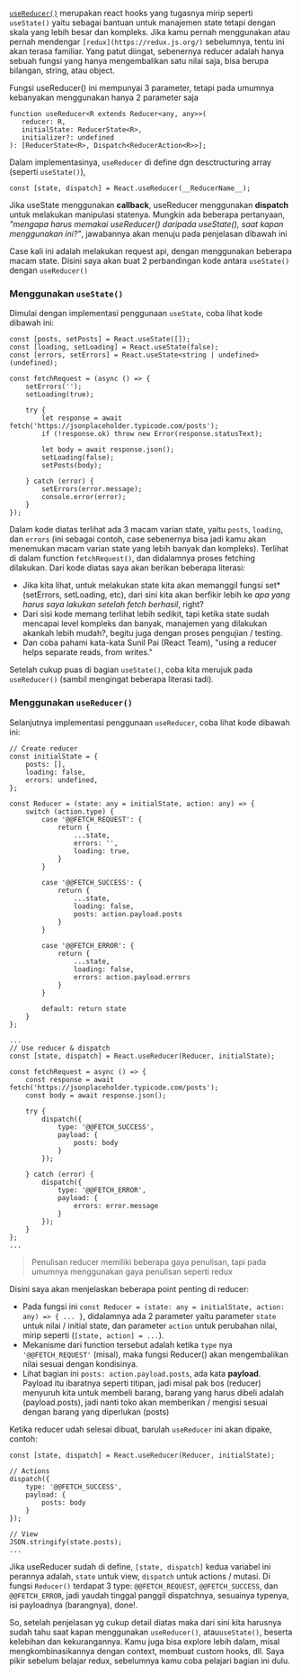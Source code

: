 [`useReducer()`](https://reactjs.org/docs/hooks-reference.html#usereducer) merupakan react hooks yang tugasnya mirip seperti `useState()` yaitu sebagai bantuan untuk manajemen state tetapi dengan skala yang lebih besar dan kompleks. Jika kamu pernah menggunakan atau pernah mendengar `[redux](https://redux.js.org/)` sebelumnya, tentu ini akan terasa familiar. Yang patut diingat, sebenernya reducer adalah hanya sebuah fungsi yang hanya mengembalikan satu nilai saja, bisa berupa bilangan, string, atau object.
 
Fungsi useReducer() ini mempunyai 3 parameter, tetapi pada umumnya kebanyakan menggunakan hanya 2 parameter saja 
 ```tsx
 function useReducer<R extends Reducer<any, any>>(
    reducer: R,
    initialState: ReducerState<R>,
    initializer?: undefined
): [ReducerState<R>, Dispatch<ReducerAction<R>>];
```

Dalam implementasinya, `useReducer` di define dgn desctructuring array (seperti `useState()`), 
 
 ```tsx
const [state, dispatch] = React.useReducer(__ReducerName__);
 ```

Jika useState menggunakan **callback**, useReducer menggunakan **dispatch** untuk melakukan manipulasi statenya. Mungkin ada beberapa pertanyaan, *"mengapa harus memakai useReducer() daripada useState(), saat kapan menggunakan ini?"*, jawabannya akan menuju pada penjelasan dibawah ini

Case kali ini adalah melakukan request api, dengan menggunakan beberapa macam state. Disini saya akan buat 2 perbandingan kode antara `useState()` dengan `useReducer()`

### Menggunakan `useState()`
Dimulai dengan implementasi penggunaan `useState`, coba lihat kode dibawah ini:

```tsx
const [posts, setPosts] = React.useState([]);
const [loading, setLoading] = React.useState(false);
const [errors, setErrors] = React.useState<string | undefined>(undefined);

const fetchRequest = (async () => {
    setErrors('');
    setLoading(true);

    try {
        let response = await fetch('https://jsonplaceholder.typicode.com/posts');
        if (!response.ok) throw new Error(response.statusText);

        let body = await response.json();
        setLoading(false);
        setPosts(body);

    } catch (error) {
        setErrors(error.message);
        console.error(error);
    }
});
```

Dalam kode diatas terlihat ada 3 macam varian state, yaitu `posts`, `loading`, dan `errors` (ini sebagai contoh, case sebenernya bisa jadi kamu akan menemukan macam varian state yang lebih banyak dan kompleks). Terlihat di dalam function `fetchRequest()`, dan didalamnya proses fetching dilakukan. Dari kode diatas saya akan berikan beberapa literasi:

- Jika kita lihat, untuk melakukan state kita akan memanggil fungsi set* (setErrors, setLoading, etc), dari sini kita akan berfikir lebih ke *apa yang harus saya lakukan setelah fetch berhasil*, right?
- Dari sisi kode memang terlihat lebih sedikit, tapi ketika state sudah mencapai level kompleks dan banyak, manajemen yang dilakukan akankah lebih mudah?, begitu juga dengan proses pengujian / testing.
- Dan coba pahami kata-kata Sunil Pai (React Team), "using a reducer helps separate reads, from writes."

Setelah cukup puas di bagian `useState()`, coba kita merujuk pada `useReducer()` (sambil mengingat beberapa literasi tadi).

### Menggunakan `useReducer()`
Selanjutnya implementasi penggunaan `useReducer`, coba lihat kode dibawah ini:

```tsx
// Create reducer
const initialState = {
    posts: [],
    loading: false,
    errors: undefined,
};

const Reducer = (state: any = initialState, action: any) => {
    switch (action.type) {
        case '@@FETCH_REQUEST': {
            return {
                ...state,
                errors: '',
                loading: true,
            }
        }

        case '@@FETCH_SUCCESS': {
            return {
                ...state,
                loading: false,
                posts: action.payload.posts
            }
        }

        case '@@FETCH_ERROR': {
            return {
                ...state,
                loading: false,
                errors: action.payload.errors
            }
        }

        default: return state
    }
};

...
// Use reducer & dispatch
const [state, dispatch] = React.useReducer(Reducer, initialState);

const fetchRequest = async () => {
    const response = await fetch('https://jsonplaceholder.typicode.com/posts');
    const body = await response.json();

    try {
        dispatch({
            type: '@@FETCH_SUCCESS',
            payload: {
                posts: body
            }
        });

    } catch (error) {
        dispatch({
            type: '@@FETCH_ERROR',
            payload: {
                errors: error.message
            }
        });
    }
};
...
```

> Penulisan reducer memiliki beberapa gaya penulisan, tapi pada umumnya menggunakan gaya penulisan seperti redux 

Disini saya akan menjelaskan beberapa point penting di reducer:

- Pada fungsi ini `const Reducer = (state: any = initialState, action: any) => { ... }`, didalamnya ada 2 parameter yaitu parameter `state` untuk nilai / initial state, dan parameter `action` untuk perubahan nilai, mirip seperti (`[state, action] = ...`). 
- Mekanisme dari function tersebut adalah ketika `type` nya `'@@FETCH_REQUEST'` (misal), maka fungsi Reducer() akan mengembalikan nilai sesuai dengan kondisinya. 
- Lihat bagian ini `posts: action.payload.posts`, ada kata **payload**. Payload itu ibaratnya seperti titipan, jadi misal pak bos (reducer) menyuruh kita untuk membeli barang, barang yang harus dibeli adalah (payload.posts), jadi nanti toko akan memberikan / mengisi sesuai dengan barang yang diperlukan (posts)

Ketika reducer udah selesai dibuat, barulah `useReducer` ini akan dipake, contoh:

```tsx
const [state, dispatch] = React.useReducer(Reducer, initialState);

// Actions
dispatch({
    type: '@@FETCH_SUCCESS',
    payload: {
        posts: body
    }
});

// View
JSON.stringify(state.posts);
...
```

Jika useReducer sudah di define, `[state, dispatch]` kedua variabel ini perannya adalah, `state` untuk view, `dispatch` untuk actions / mutasi. Di fungsi `Reducer()` terdapat 3 type: `@@FETCH_REQUEST`, `@@FETCH_SUCCESS`, dan `@@FETCH_ERROR`, jadi yaudah tinggal panggil dispatchnya, sesuainya typenya, isi payloadnya (barangnya), done!.

So, setelah penjelasan yg cukup detail diatas maka dari sini kita harusnya sudah tahu saat kapan menggunakan `useReducer()`, atau`useState()`, beserta kelebihan dan kekurangannya. Kamu juga bisa explore lebih dalam, misal mengkombinasikannya dengan context, membuat custom hooks, dll. Saya pikir sebelum belajar redux, sebelumnya kamu coba pelajari bagian ini dulu.